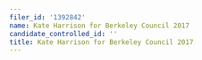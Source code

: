 ```yaml
---
filer_id: '1392842'
name: Kate Harrison for Berkeley Council 2017
candidate_controlled_id: ''
title: Kate Harrison for Berkeley Council 2017
---
```

